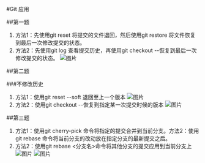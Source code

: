#Git 应用

##第一题
1. 方法1：先使用git reset 将提交的文件退回，然后使用git restore 将文件恢复到最后一次修改提交的状态。
2. 方法2：先使用git log 查看提交历史，再使用git checkout <commit> --<filename>恢复到最后一次修改提交的状态。
![图片](./2024-finalproject./git1.png)


##第二题

###不修改历史
1. 方法1：使用git reset --soft <commit>退回至上一个版本
![图片](./2024-finalproject./git2-1.png)
2. 方法2：使用git checkout <commit> --<filename>恢复到指定某一次提交时候的版本
![图片](./2024-finalproject./git2-2.png)


##第三题
1. 方法1：使用git cherry-pick 命令将指定的提交合并到当前分支。方法2：使用git rebase 命令将当前分支的改动放在指定分支的最新提交之后。
2. 方法2：使用git rebase <分支名>命令将其他分支的提交应用到当前分支上
![图片](./2024-finalproject./git3.png)
![图片](./2024-finalproject./git3-2.png)
